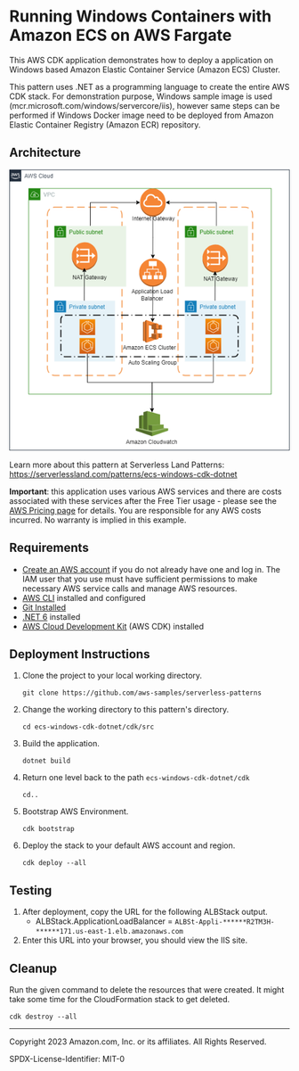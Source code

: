 # Running Windows Containers with Amazon ECS on AWS Fargate

This AWS CDK application demonstrates how to deploy a application on Windows based Amazon Elastic Container Service (Amazon ECS) Cluster.

This pattern uses .NET as a programming language to create the entire AWS CDK stack. For demonstration purpose, Windows sample image is used (mcr.microsoft.com/windows/servercore/iis), however same steps can be performed if Windows Docker image need to be deployed from Amazon Elastic Container Registry (Amazon ECR) repository.

## Architecture 
![architecture diagram](images/architecture.png)

Learn more about this pattern at Serverless Land Patterns: https://serverlessland.com/patterns/ecs-windows-cdk-dotnet

**Important**: this application uses various AWS services and there are costs associated with these services after the Free Tier usage - please see the [AWS Pricing page](https://aws.amazon.com/pricing/) for details. You are responsible for any AWS costs incurred. No warranty is implied in this example.

## Requirements

* [Create an AWS account](https://portal.aws.amazon.com/gp/aws/developer/registration/index.html) if you do not already have one and log in. The IAM user that you use must have sufficient permissions to make necessary AWS service calls and manage AWS resources.
* [AWS CLI](https://docs.aws.amazon.com/cli/latest/userguide/install-cliv2.html) installed and configured
* [Git Installed](https://git-scm.com/book/en/v2/Getting-Started-Installing-Git)
* [.NET 6](https://dotnet.microsoft.com/en-us/download/dotnet/7.0) installed
* [AWS Cloud Development Kit](https://docs.aws.amazon.com/cdk/latest/guide/cli.html) (AWS CDK) installed

## Deployment Instructions

1. Clone the project to your local working directory.
    ```
    git clone https://github.com/aws-samples/serverless-patterns
    ```
2. Change the working directory to this pattern's directory.
    ```
    cd ecs-windows-cdk-dotnet/cdk/src
    ```
3. Build the application.
    ```
    dotnet build
    ```
4. Return one level back to the path `ecs-windows-cdk-dotnet/cdk`
    ```
    cd..
    ```
5. Bootstrap AWS Environment.
    ```
    cdk bootstrap
    ```
6. Deploy the stack to your default AWS account and region.
    ```
    cdk deploy --all
    ```

## Testing

1. After deployment, copy the URL for the following ALBStack output.    
   - ALBStack.ApplicationLoadBalancer = `ALBSt-Appli-******R2TM3H-******171.us-east-1.elb.amazonaws.com`   
3. Enter this URL into your browser, you should view the IIS site.

## Cleanup

Run the given command to delete the resources that were created. It might take some time for the CloudFormation stack to get deleted.
```
cdk destroy --all
```
----
Copyright 2023 Amazon.com, Inc. or its affiliates. All Rights Reserved.

SPDX-License-Identifier: MIT-0